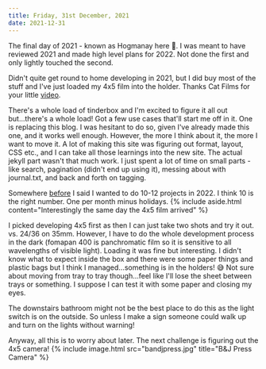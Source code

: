 ```yaml
---
title: Friday, 31st December, 2021
date: 2021-12-31
---
```


The final day of 2021 - known as Hogmanay here 🏴󠁧󠁢󠁳󠁣󠁴󠁿. I was meant to have reviewed 2021 and made high level plans for 2022. Not done the first and only lightly touched the second.

Didn't quite get round to home developing in 2021, but I did buy most of the stuff and I've just loaded my 4x5 film into the holder. Thanks Cat Films for your little [video](https://www.youtube.com/embed/KdWK8varqDo).

There's a whole load of tinderbox and I'm excited to figure it all out but...there's a whole load! Got a few use cases that'll start me off in it. One is replacing this blog. I was hesitant to do so, given I've already made this one, and it works well enough. However, the more I think about it, the more I want to move it. A lot of making this site was figuring out format, layout, CSS etc., and I can take all those learnings into the new site. The actual jekyll part wasn't that much work. I just spent a lot of time on small parts - like search, pagination (didn't end up using it), messing about with journal.txt, and back and forth on tagging.

Somewhere [before](/2021-12-07/) I said I wanted to do 10-12 projects in 2022. I think 10 is the right number. One per month minus holidays.
{% include aside.html content="Interestingly the same day the 4x5 film arrived" %}

I picked developing 4x5 first as then I can just take two shots and try it out. vs. 24/36 on 35mm. However, I have to do the whole development process in the dark (fomapan 400 is panchromatic film so it is sensitive to all wavelengths of visible light). Loading it was fine but interesting. I didn't know what to expect inside the box and there were some paper things and plastic bags but I think I managed...something is in the holders! 😅 Not sure about moving from tray to tray though...feel like I'll lose the sheet between trays or something. I suppose I can test it with some paper and closing my eyes.

The downstairs bathroom might not be the best place to do this as the light switch is on the outside. So unless I make a sign someone could walk up and turn on the lights without warning!

Anyway, all this is to worry about later. The next challenge is figuring out the 4x5 camera!
{% include image.html src="bandjpress.jpg" title="B&J Press Camera" %}

